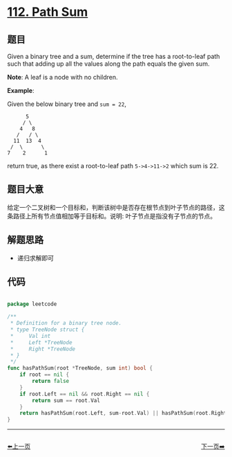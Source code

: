 # [112. Path Sum](https://leetcode.com/problems/path-sum/)


## 题目

Given a binary tree and a sum, determine if the tree has a root-to-leaf path such that adding up all the values along the path equals the given sum.

**Note**: A leaf is a node with no children.

**Example**:

Given the below binary tree and `sum = 22`,

          5
         / \
        4   8
       /   / \
      11  13  4
     /  \      \
    7    2      1

return true, as there exist a root-to-leaf path `5->4->11->2` which sum is 22.

## 题目大意

给定一个二叉树和一个目标和，判断该树中是否存在根节点到叶子节点的路径，这条路径上所有节点值相加等于目标和。说明: 叶子节点是指没有子节点的节点。


## 解题思路

- 递归求解即可



## 代码

```go

package leetcode

/**
 * Definition for a binary tree node.
 * type TreeNode struct {
 *     Val int
 *     Left *TreeNode
 *     Right *TreeNode
 * }
 */
func hasPathSum(root *TreeNode, sum int) bool {
	if root == nil {
		return false
	}
	if root.Left == nil && root.Right == nil {
		return sum == root.Val
	}
	return hasPathSum(root.Left, sum-root.Val) || hasPathSum(root.Right, sum-root.Val)
}

```


----------------------------------------------
<div style="display: flex;justify-content: space-between;align-items: center;">
<p><a href="https://books.halfrost.com/leetcode/ChapterFour/0111.Minimum-Depth-of-Binary-Tree/">⬅️上一页</a></p>
<p><a href="https://books.halfrost.com/leetcode/ChapterFour/0113.Path-Sum-II/">下一页➡️</a></p>
</div>
